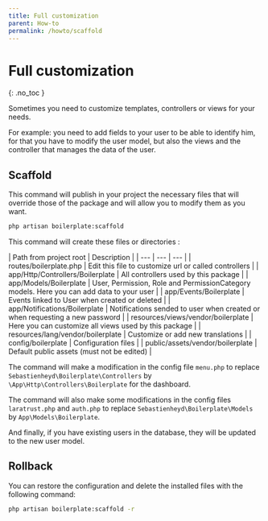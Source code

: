 ```yaml
---
title: Full customization
parent: How-to
permalink: /howto/scaffold
---
```


# Full customization
{: .no_toc }

Sometimes you need to customize templates, controllers or views for your needs.

For example: you need to add fields to your user to be able to identify him, for that you have to modify the user model, but also the views and the controller that manages the data of the user.



## Scaffold

This command will publish in your project the necessary files that will override those of the package and will allow you to modify them as you want.

```bash
php artisan boilerplate:scaffold
```

This command will create these files or directories :

| Path from project root | Description |
| --- | --- | --- |
| routes/boilerplate.php | Edit this file to customize url or called controllers |
| app/Http/Controllers/Boilerplate | All controllers used by this package |
| app/Models/Boilerplate | User, Permission, Role and PermissionCategory models. Here you can add data to your user |
| app/Events/Boilerplate | Events linked to User when created or deleted |
| app/Notifications/Boilerplate | Notifications sended to user when created or when requesting a new password |
| resources/views/vendor/boilerplate | Here you can customize all views used by this package |
| resources/lang/vendor/boilerplate | Customize or add new translations |
| config/boilerplate | Configuration files |
| public/assets/vendor/boilerplate | Default public assets (must not be edited) |

The command will make a modification in the config file `menu.php` to replace `Sebastienheyd\Boilerplate\Controllers` 
by `\App\Http\Controllers\Boilerplate` for the dashboard.

The command will also make some modifications in the config files `laratrust.php` and `auth.php` to replace 
`Sebastienheyd\Boilerplate\Models` by `App\Models\Boilerplate`.

And finally, if you have existing users in the database, they will be updated to the new user model.

## Rollback

You can restore the configuration and delete the installed files with the following command:

```bash
php artisan boilerplate:scaffold -r
```